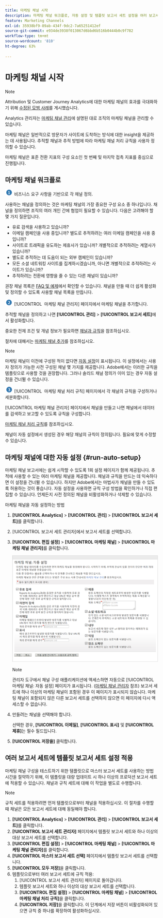 ```yaml
---
title: 마케팅 채널 시작
description: 마케팅 채널 워크플로, 자동 설정 및 템플릿 보고서 세트 설정을 여러 보고서 세트에 적용하는 방법에 대해 알아봅니다.
feature: Marketing Channels
exl-id: 35938bf9-89ab-434f-9dc2-7a65251412ef
source-git-commit: e934de3938f013067d6bbd6b516b0444b0c9f782
workflow-type: tm+mt
source-wordcount: '810'
ht-degree: 63%

---
```


# 마케팅 채널 시작

>[!NOTE]
>
>Attribution 및 Customer Journey Analytics에 대한 마케팅 채널의 효과를 극대화하기 위해 [수정된 모범 사례](/help/components/c-marketing-channels/mchannel-best-practices.md)를 게시했습니다.
>
>Analytics 관리자는 [마케팅 채널 관리](/help/admin/tools/manage-rs/edit-settings/marketing-channels/c-channels.md)에 설명된 대로 조직의 마케팅 채널을 관리할 수 있습니다.

마케팅 채널은 일반적으로 방문자가 사이트에 도착하는 방식에 대한 insight을 제공하는 데 사용됩니다. 추적할 채널과 추적 방법에 따라 마케팅 채널 처리 규칙을 사용자 정의할 수 있습니다.

마케팅 채널은 표준 전환 지표의 구성 요소인 첫 번째 및 마지막 접촉 지표를 중심으로 진행됩니다.

## 마케팅 채널 워크플로

![](assets/step1_icon.png) 비즈니스 요구 사항을 기반으로 각 채널 정의.

사용하는 채널을 정의하는 것은 마케팅 채널의 가장 중요한 구성 요소 중 하나입니다. 채널을 정의하면 조직의 여러 개인 간에 협업이 필요할 수 있습니다. 다음은 고려해야 할 몇 가지 질문입니다.

* 유료 검색을 사용하고 있습니까?
* 이메일 캠페인을 사용 중입니까? 별도로 추적하려는 여러 이메일 캠페인을 사용 중입니까?
* 사이트로 트래픽을 유도하는 제휴사가 있습니까? 개별적으로 추적하려는 계열사가 있습니까?
* 별도로 추적하는 데 도움이 되는 외부 캠페인이 있습니까?
* 모든 소셜 네트워킹 사이트를 집계하시겠습니까, 아니면 개별적으로 추적하려는 사이트가 있습니까?
* 추적하려는 전환에 영향을 줄 수 있는 다른 채널이 있습니까?

권장 채널 목록은 [FAQ 및 예제](/help/components/c-marketing-channels/c-faq.md)에서 확인할 수 있습니다. 채널을 만들 때 더 쉽게 활성화 및 정의할 수 있도록 사용할 채널 목록을 만듭니다.

![](assets/step2_icon.png) [!UICONTROL &#x200B; 마케팅 채널 관리자] 페이지에서 마케팅 채널을 추가합니다.

추적할 채널을 정의하고 나면 **[!UICONTROL 관리]** > **[!UICONTROL 보고서 세트]**&#x200B;에서 활성화합니다.

중요한 전제 조건 및 개념 정보가 필요하면 [채널과 규칙](/help/admin/tools/manage-rs/edit-settings/marketing-channels/c-channels.md)을 참조하십시오.

절차에 대해서는 [마케팅 채널 추가](/help/admin/tools/manage-rs/edit-settings/marketing-channels/c-channels.md)를 참조하십시오.

>[!NOTE]
>
>마케팅 채널이 이전에 구성된 적이 없다면 [자동 설정](/help/components/c-marketing-channels/c-getting-started-mchannel.md)이 표시됩니다. 이 설정에서는 사용자 정의가 가능한 사전 구성된 채널 몇 가지를 제공합니다. Adobe에서는 이러한 규칙을 템플릿으로 사용할 것을 권장합니다. 그러나 솔리드 채널 정의가 이미 있는 경우 자동 설정을 건너뛸 수 있습니다.

![](assets/step3_icon.png) [!UICONTROL &#x200B; 마케팅 채널 처리 규칙] 페이지에서 각 채널의 규칙을 구성하거나 세분화합니다.

[!UICONTROL 마케팅 채널 관리자] 페이지에서 채널을 만들고 나면 채널에서 데이터를 검색하고 보고할 수 있도록 규칙을 구성합니다.

[마케팅 채널 처리 규칙](/help/admin/tools/manage-rs/edit-settings/marketing-channels/mc-proc-rules.md)를 참조하십시오.

채널이 자동 설정에서 생성된 경우 해당 채널의 규칙이 정의됩니다. 필요에 맞게 수정할 수 있습니다.

## 마케팅 채널에 대한 자동 설정 {#run-auto-setup}

마케팅 채널 보고서에는 쉽게 시작할 수 있도록 1회 설정 페이지가 함께 제공됩니다. 추적에 사용할 수 있는 여러 마케팅 채널을 제공합니다. 채널과 규칙을 만드는 데 익숙하다면 이 설정을 건너뛸 수 있습니다. 하지만 Adobe에서는 마법사가 채널을 만들 수 있도록 허용하는 것이 좋습니다. 자동 설정을 사용하면 규칙 구성 방법을 확인하거나 직접 편집할 수 있습니다. 언제든지 사전 정의된 채널을 비활성화하거나 삭제할 수 있습니다.

마케팅 채널을 자동 설정하는 방법

1. **[!UICONTROL Analytics]** > **[!UICONTROL 관리]** > **[!UICONTROL 보고서 세트]**&#x200B;를 클릭합니다.
1. [!UICONTROL 보고서 세트 관리자]에서 보고서 세트를 선택합니다.
1. **[!UICONTROL 편집 설정]** > **[!UICONTROL 마케팅 채널]** > **[!UICONTROL 마케팅 채널 관리자]**&#x200B;를 클릭합니다.

   ![단계 결과](assets/wizard.png)

   >[!NOTE]
   >
   >관리자 도구에서 채널 구성 애플리케이션에 액세스하면 자동으로 [!UICONTROL 마케팅 채널: 자동 설정] 페이지가 표시됩니다. ([마케팅 채널 관리자](/help/admin/tools/manage-rs/edit-settings/marketing-channels/c-channels.md) 참조) 보고서 세트에 하나 이상의 마케팅 채널이 포함된 경우 이 페이지가 표시되지 않습니다. 마케팅 채널이 포함되지 않은 다른 보고서 세트를 선택하지 않으면 이 페이지에 다시 액세스할 수 없습니다.

1. 만들려는 채널을 선택해야 합니다.

   선택한 경우, **[!UICONTROL 이메일]**, **[!UICONTROL 표시]** 및 **[!UICONTROL 제휴]**&#x200B;는 필수 필드입니다.

1. **[!UICONTROL 저장을]** 클릭합니다.

## 여러 보고서 세트에 템플릿 보고서 세트 설정 적용

마케팅 채널 구성을 테스트하기 위한 템플릿으로 마스터 보고서 세트를 사용하는 방법 시간을 절약하기 위해, 이 템플릿을 대량 업데이트 시 하나 이상의 프로덕션 보고서 세트에 적용할 수 있습니다. 채널과 규칙 세트에 대해 이 작업을 별도로 수행합니다.

>[!NOTE]
>
>규칙 세트를 적용하려면 먼저 템플릿으로부터 채널을 적용하십시오. 이 절차를 수행할 때 채널은 모든 보고서 세트에 대해 동일해야 합니다.

1. **[!UICONTROL Analytics]** > **[!UICONTROL 관리]** > **[!UICONTROL 보고서 세트]**&#x200B;를 클릭합니다.
1. **[!UICONTROL 보고서 세트 관리자]** 페이지에서 템플릿 보고서 세트와 하나 이상의 대상 보고서 세트를 선택합니다.
1. **[!UICONTROL 편집 설정]** > **[!UICONTROL 마케팅 채널]** > **[!UICONTROL 마케팅 채널 관리자]**&#x200B;를 클릭합니다.
1. **[!UICONTROL 마스터 보고서 세트 선택]** 페이지에서 템플릿 보고서 세트를 선택합니다.
1. **[!UICONTROL 모두 저장]**&#x200B;을 클릭합니다.
1. 템플릿으로부터 여러 보고서 세트에 규칙 적용:
   1. [!UICONTROL 보고서 세트 관리자] 페이지로 돌아갑니다.
   1. 템플릿 보고서 세트와 하나 이상의 대상 보고서 세트를 선택합니다.
   1. **[!UICONTROL 편집 설정]** > **[!UICONTROL 마케팅 채널]** > **[!UICONTROL 마케팅 채널 처리 규칙]**&#x200B;을 클릭합니다.
   1. **[!UICONTROL 저장]**&#x200B;을 클릭합니다. 이 단계에서 저장 버튼이 비활성화되어 있으면 규칙 중 하나를 확장하여 활성화하십시오.
